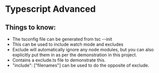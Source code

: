 # Typescript Advanced

## Things to know:

- The tsconfig file can be generated from tsc --init
- This can be used to include watch mode and excludes
- Exclude will automatically ignore any node modules, but you can also explicitly put them in as per the demonstration in this project.
- Contains a exclude.ts file to demonstrate this.
- "include": ["filenames"] can be used to do the opposite of exclude.
